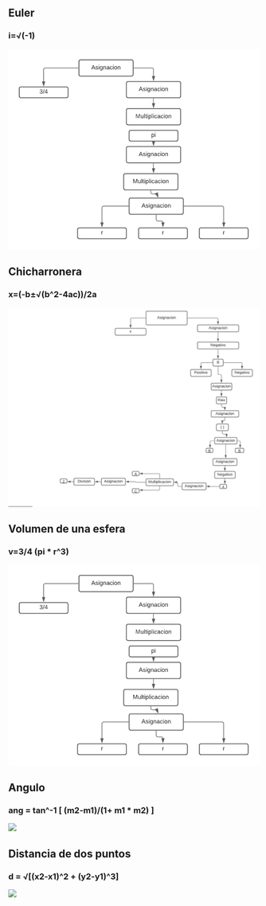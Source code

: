 ## Euler
### i=√(-1)
![](https://github.com/Yohali20/Arbol-sintactico-/blob/main/Mapa3.png)

## Chicharronera
### x=(-b±√(b^2-4ac))/2a
![](https://github.com/Yohali20/Arbol-sintactico-/blob/main/Diagrama%202.png)

## Volumen de una esfera
### v=3/4 (pi * r^3)
![](https://github.com/Yohali20/Arbol-sintactico-/blob/main/Mapa3.png)
                    
## Angulo
### ang = tan^-1 [ (m2-m1)/(1+ m1 * m2) ]   
![](https://github.com/Yohali20/Arbol-sintactico-/blob/main/Diagrama%20en%20blanco%201.png)   

## Distancia de dos puntos
### d = √[(x2-x1)^2 + (y2-y1)^3]
![](https://github.com/Yohali20/Arbol-sintactico-/blob/main/Diagrama%20en%20blanco%202.png)